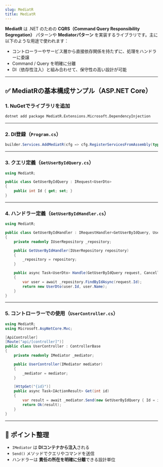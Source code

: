 ```yaml
---
slug: MediatR
title: MediatR
---
```


**MediatR** は .NET のための **CQRS（Command Query Responsibility Segregation）** パターンや **Mediatorパターン** を実装するライブラリです。主に以下のような用途で使われます：

- コントローラーやサービス層から直接依存関係を持たずに、処理をハンドラーに委譲
- Command / Query を明確に分離
- DI（依存性注入）と組み合わせて、保守性の高い設計が可能

---

## ✅ MediatRの基本構成サンプル（ASP.NET Core）

### 1. NuGetでライブラリを追加

```bash
dotnet add package MediatR.Extensions.Microsoft.DependencyInjection
```

---

### 2. DI登録（`Program.cs`）

```csharp
builder.Services.AddMediatR(cfg => cfg.RegisterServicesFromAssembly(typeof(Program).Assembly));
```

---

### 3. クエリ定義（`GetUserByIdQuery.cs`）

```csharp
using MediatR;

public class GetUserByIdQuery : IRequest<UserDto>
{
    public int Id { get; set; }
}
```

---

### 4. ハンドラー定義（`GetUserByIdHandler.cs`）

```csharp
using MediatR;

public class GetUserByIdHandler : IRequestHandler<GetUserByIdQuery, UserDto>
{
    private readonly IUserRepository _repository;

    public GetUserByIdHandler(IUserRepository repository)
    {
        _repository = repository;
    }

    public async Task<UserDto> Handle(GetUserByIdQuery request, CancellationToken cancellationToken)
    {
        var user = await _repository.FindByIdAsync(request.Id);
        return new UserDto(user.Id, user.Name);
    }
}
```

---

### 5. コントローラーでの使用（`UserController.cs`）

```csharp
using MediatR;
using Microsoft.AspNetCore.Mvc;

[ApiController]
[Route("api/[controller]")]
public class UserController : ControllerBase
{
    private readonly IMediator _mediator;

    public UserController(IMediator mediator)
    {
        _mediator = mediator;
    }

    [HttpGet("{id}")]
    public async Task<IActionResult> Get(int id)
    {
        var result = await _mediator.Send(new GetUserByIdQuery { Id = id });
        return Ok(result);
    }
}
```

---

## 🧩 ポイント整理

- `IMediator` は **DIコンテナから注入**される
- `Send()` メソッドでクエリやコマンドを送信
- ハンドラーは **責任の所在を明確に分離**できる設計単位
